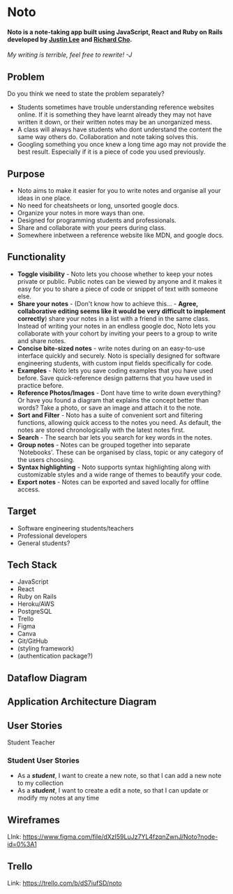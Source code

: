 # Noto

#### Noto is a note-taking app built using JavaScript, React and Ruby on Rails developed by [Justin Lee](https://github.com/JLee-WD) and [Richard Cho](https://github.com/Ryuukishi/).

_My writing is terrible, feel free to rewrite! -J_

## Problem

Do you think we need to state the problem separately?

- Students sometimes have trouble understanding reference websites online. If it is something they have learnt already they may not have written it down, or their written notes may be an unorganized mess.
- A class will always have students who dont understand the content the same way others do. Collaboration and note taking solves this.
- Googling something you once knew a long time ago may not provide the best result. Especially if it is a piece of code you used previously.

## Purpose

- Noto aims to make it easier for you to write notes and organise all your ideas in one place.
- No need for cheatsheets or long, unsorted google docs.
- Organize your notes in more ways than one.
- Designed for programming students and professionals.
- Share and collaborate with your peers during class.
- Somewhere inbetween a reference website like MDN, and google docs.

## Functionality

- **Toggle visibility** - Noto lets you choose whether to keep your notes private or public. Public notes can be viewed by anyone and it makes it easy for you to share a piece of code or snippet of text with someone else.
- **Share your notes** - (Don't know how to achieve this... - **Agree, collaborative editing seems like it would be very difficult to implement correctly**) share your notes in a list with a friend in the same class. Instead of writing your notes in an endless google doc, Noto lets you collaborate with your cohort by inviting your peers to a group to write and share notes.
- **Concise bite-sized notes** - write notes during on an easy-to-use interface quickly and securely. Noto is specially designed for software engineering students, with custom input fields specifically for code.
- **Examples** - Noto lets you save coding examples that you have used before. Save quick-reference design patterns that you have used in practice before.
- **Reference Photos/Images** - Dont have time to write down everything? Or have you found a diagram that explains the concept better than words? Take a photo, or save an image and attach it to the note.
- **Sort and Filter** - Noto has a suite of convenient sort and filtering functions, allowing quick access to the notes you need. As default, the notes are stored chronologically with the latest notes first.
- **Search** - The search bar lets you search for key words in the notes.
- **Group notes** - Notes can be grouped together into separate 'Notebooks'. These can be organised by class, topic or any category of the users choosing.
- **Syntax highlighting** - Noto supports syntax highlighting along with customizable styles and a wide range of themes to beautify your code.
- **Export notes** - Notes can be exported and saved locally for offline access.

## Target

- Software engineering students/teachers
- Professional developers
- General students?

## Tech Stack

- JavaScript
- React
- Ruby on Rails
- Heroku/AWS
- PostgreSQL
- Trello
- Figma
- Canva
- Git/GitHub
- (styling framework)
- (authentication package?)

## Dataflow Diagram

## Application Architecture Diagram

## User Stories

Student
Teacher

### Student User Stories

- As a **_student_**, I want to create a new note, so that I can add a new note to my collection
- As a **_student_**, I want to create a edit a note, so that I can update or modify my notes at any time

## Wireframes

LInk: https://www.figma.com/file/dXzI59LuJz7YL4fzqnZwnJ/Noto?node-id=0%3A1

## Trello

Link: https://trello.com/b/dS7iufSD/noto
